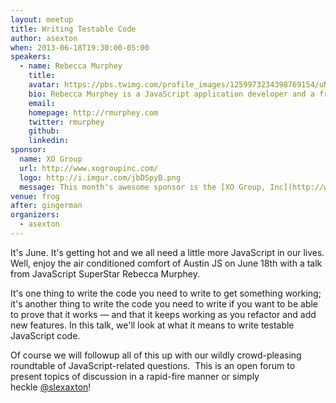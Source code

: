 ```yaml
---
layout: meetup
title: Writing Testable Code
author: asexton
when: 2013-06-18T19:30:00-05:00
speakers:
  - name: Rebecca Murphey
    title:
    avatar: https://pbs.twimg.com/profile_images/1259973234398769154/uNcYGdTr_400x400.jpg
    bio: Rebecca Murphey is a JavaScript application developer and a frequent speaker on the topic of code organization and best practices at events around the world. She authored the learning site [jQuery Fundamentals](http://jqfundamentals.com/), contributed to the [jQuery Cookbook](http://shop.oreilly.com/product/9780596159788.do) from O’Reilly Media, served as a technical reviewer for David Herman’s [Effective JavaScript](http://effectivejs.com/), and created the [TXJS](http://texasjavascript.com/) conference. She has also created and contributed to several open-source projects. She was instrumental in getting [deferreds and promises](http://rmurphey.com/blog/2010/12/25/deferreds-coming-to-jquery/) introduced to jQuery 1.5; she created the [js-assessment](https://github.com/rmurphey/js-assessment) project, a test-driven tool for assessing a developer’s JavaScript skills; and she contributed key modules to the [Johnny Five](https://github.com/rwldrn/johnny-five) library for using JavaScript to interact with Arduinos.
    email:
    homepage: http://rmurphey.com
    twitter: rmurphey
    github:
    linkedin:
sponsor:
  name: XO Group
  url: http://www.xogroupinc.com/
  logo: http://i.imgur.com/jbDSpyB.png
  message: This month's awesome sponsor is the [XO Group, Inc](http://www.xogroupinc.com/). Be sure to thank them for the drinks and pizza, or talk to them about some [job opportunities](http://www.xogroupinc.com/the-knot-careers.aspx)! You can also email [Shaun](mailto:ssims@xogrp.com) if you are interested in working there.
venue: frog
after: gingerman
organizers:
  - asexton
---
```


It's June. It's getting hot and we all need a little more JavaScript in our lives. Well, enjoy the air conditioned comfort of Austin JS on June 18th with a talk from JavaScript SuperStar Rebecca Murphey.

It's one thing to write the code you need to write to get something working; it's another thing to write the code you need to write if you want to be able to prove that it works — and that it keeps working as you refactor and add new features. In this talk, we'll look at what it means to write testable JavaScript code.

Of course we will followup all of this up with our wildly crowd-pleasing roundtable of JavaScript-related questions.  This is an open forum to present topics of discussion in a rapid-fire manner or simply heckle [@slexaxton][9]!

[9]: http://twitter.com/slexaxton
